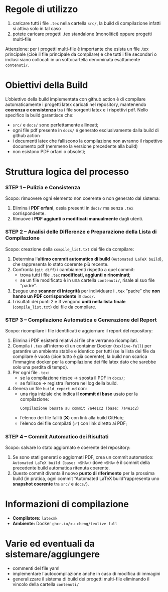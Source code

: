 # Regole di utilizzo
1) caricare tutti i file `.tex` nella cartella `src/`, la build di compilazione infatti si attiva solo in tal caso
2) potete caricare progetti .tex standalone (monolitici) oppure progetti multi-file

Attenzione: per i progetti multi-file è importante che esista un file .tex principale (cioè il file principale da compilare) e che tutti i file secondari o inclusi siano collocati in un sottocartella denominata esattamente `contenuti/`.

# Obiettivi della Build

L’obiettivo della build implementata con github action è di compilare automaticamente i progetti latex caricati nel repository, mantenendo **coerenza e consistenza** tra i file sorgenti latex e i rispettivi pdf.
Nello specifico la build garantisce che:
- `src/` e `docs/` sono perfettamente allineati;  
- ogni file pdf presente in `docs/` é generato esclusivamente dalla build di github action
- i documenti latex che falliscono la compilazione non avranno il rispettivo documento pdf (nemmeno la versione precedente alla build)
- non esistono PDF orfani o obsoleti;  

# Struttura logica del processo

### **STEP 1 – Pulizia e Consistenza**
Scopo: rimuovere ogni elemento non coerente o non generato dal sistema:
1. Elimina i **PDF orfani**, ossia presenti in `docs/` ma senza `.tex` corrispondente.  
2. Rimuove i **PDF aggiunti o modificati manualmente** dagli utenti.  

### **STEP 2 – Analisi delle Differenze e Preparazione della Lista di Compilazione**
Scopo: creazione della `compile_list.txt` dei file da compilare:
1. Determina l’**ultimo commit automatico di build** (`Automated LaTeX build`), che rappresenta lo stato coerente più recente.
2. Confronta (`git diff`) i cambiamenti rispetto a quel commit:
   - trova tutti i file `.tex` **modificati, aggiunti o rinominati**;  
   - se un file modificato è in una cartella `contenuti/`, risale al suo file “padre”.
3. Esegue uno **scanner di integrità** per individuare i `.tex` “padre” che **non hanno un PDF corrispondente** in `docs/`.  
4. I risultati dei punti 2 e 3 vengono **uniti nella lista finale** (`compile_list.txt`) dei file da compilare.

### **STEP 3 – Compilazione Automatica e Generazione del Report**
Scopo: ricompilare i file identificati e aggiornare il report del repository:
1. Elimina i PDF esistenti relativi ai file che verranno ricompilati.  
2. Compila i `.tex` all’interno di un container Docker (`texlive-full`)  per garantire un ambiente stabile e identico per tutti (se la lista dei file da compilare è vuota (cioè tutto è già coerente), la build non scarica l'immagine docker per la compilazione dei file latex dato che sarebbe solo una perdita di tempo).
3. Per ogni file `.tex`:
   - se la compilazione riesce → sposta il PDF in `docs/`;
   - se fallisce → registra l’errore nel log della build.  
4. Genera un file `build_report.md` con:
   - una riga iniziale che indica **il commit di base** usato per la compilazione:
     ```
     Compilazione basata su commit 7a4e1c2 (base: 7a4e1c2)
     ```
   - l’elenco dei file falliti (❌) con link alla build GitHub;
   - l’elenco dei file compilati (✅) con link diretto ai PDF;

### **STEP 4 – Commit Automatico dei Risultati**
Scopo: salvare lo stato aggiornato e coerente del repository:
1. Se sono stati generati o aggiornati PDF, crea un commit automatico: `Automated LaTeX build (base: <SHA>)` dove `<SHA>` è il commit della precedente build automatica ritenuta coerente.  
2. Questo commit diventa il nuovo **punto di riferimento** per la prossima build (in pratica, ogni commit “Automated LaTeX build”rappresenta uno **snapshot coerente** tra `src/` e `docs/`).

# **Informazioni di compilazione**
- **Compilatore:** `latexmk`  
- **Ambiente:** Docker `ghcr.io/xu-cheng/texlive-full`

# **Varie ed eventuali da sistemare/aggiungere**
- commenti del file yaml
- implementare l'autocompilazione anche in caso di modifica di immagini
- generalizzare il sistema di build dei progetti multi-file eliminando il vincolo della cartella `contenuti/`


